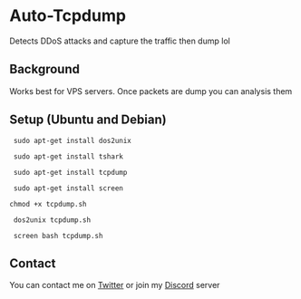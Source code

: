 # Auto-Tcpdump
Detects DDoS attacks and capture the traffic then dump lol
## Background
Works best for VPS servers. Once packets are dump you can analysis them 

## Setup (Ubuntu and Debian)
``` sudo apt-get install dos2unix``` 

``` sudo apt-get install tshark``` 

``` sudo apt-get install tcpdump```

``` sudo apt-get install screen```

``` chmod +x tcpdump.sh ``` 

``` dos2unix tcpdump.sh```

``` screen bash tcpdump.sh```

## Contact

You can contact me on [Twitter](https://twitter.com/Dogeiana) or join my [Discord](https://join.koolkidzklub.army) server
